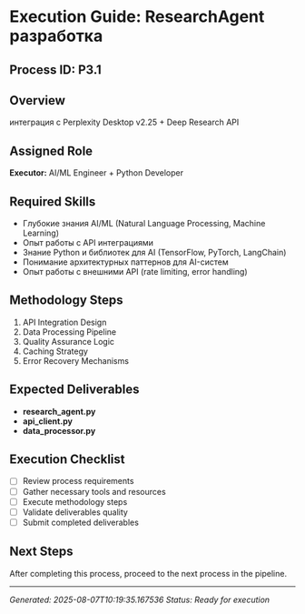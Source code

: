 # Execution Guide: ResearchAgent разработка

## Process ID: P3.1

## Overview
интеграция с Perplexity Desktop v2.25 + Deep Research API

## Assigned Role
**Executor:** AI/ML Engineer + Python Developer

## Required Skills
- Глубокие знания AI/ML (Natural Language Processing, Machine Learning)
- Опыт работы с API интеграциями
- Знание Python и библиотек для AI (TensorFlow, PyTorch, LangChain)
- Понимание архитектурных паттернов для AI-систем
- Опыт работы с внешними API (rate limiting, error handling)

## Methodology Steps
1. API Integration Design
2. Data Processing Pipeline
3. Quality Assurance Logic
4. Caching Strategy
5. Error Recovery Mechanisms

## Expected Deliverables
- **research_agent.py**
- **api_client.py**
- **data_processor.py**

## Execution Checklist
- [ ] Review process requirements
- [ ] Gather necessary tools and resources
- [ ] Execute methodology steps
- [ ] Validate deliverables quality
- [ ] Submit completed deliverables

## Next Steps
After completing this process, proceed to the next process in the pipeline.

---
*Generated: 2025-08-07T10:19:35.167536*
*Status: Ready for execution*

